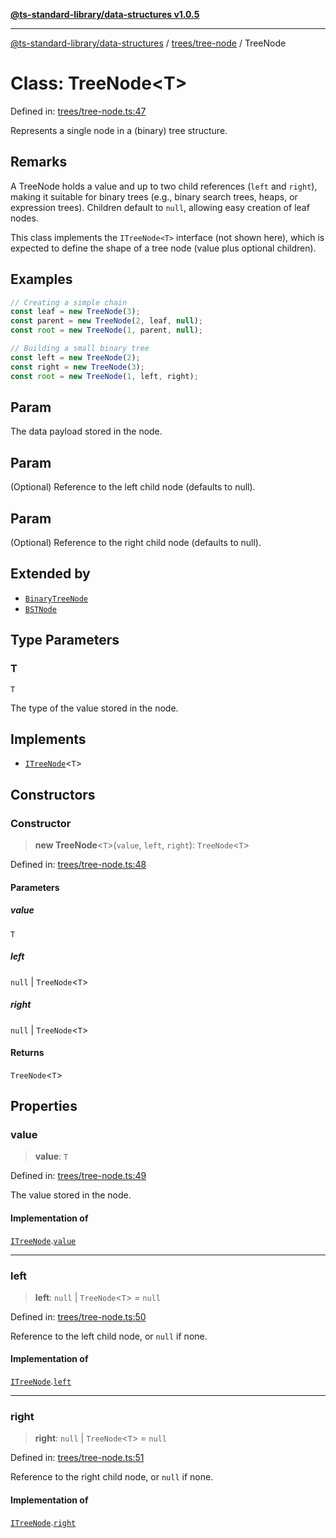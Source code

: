 [**@ts-standard-library/data-structures v1.0.5**](../../../README.md)

***

[@ts-standard-library/data-structures](../../../modules.md) / [trees/tree-node](../README.md) / TreeNode

# Class: TreeNode\<T\>

Defined in: [trees/tree-node.ts:47](https://github.com/gabaudette/ts-stdlib/blob/7333da76bc775fbabd0907ad8519b912cfc2fe26/packages/data-structures/src/trees/tree-node.ts#L47)

Represents a single node in a (binary) tree structure.

## Remarks

A TreeNode holds a value and up to two child references (`left` and `right`),
making it suitable for binary trees (e.g., binary search trees, heaps, or
expression trees). Children default to `null`, allowing easy creation of
leaf nodes.

This class implements the `ITreeNode<T>` interface (not shown here), which
is expected to define the shape of a tree node (value plus optional children).

## Examples

```ts
// Creating a simple chain
const leaf = new TreeNode(3);
const parent = new TreeNode(2, leaf, null);
const root = new TreeNode(1, parent, null);
```

```ts
// Building a small binary tree
const left = new TreeNode(2);
const right = new TreeNode(3);
const root = new TreeNode(1, left, right);
```

## Param

The data payload stored in the node.

## Param

(Optional) Reference to the left child node (defaults to null).

## Param

(Optional) Reference to the right child node (defaults to null).

## Extended by

- [`BinaryTreeNode`](../../binary-tree/classes/BinaryTreeNode.md)
- [`BSTNode`](../../bst/classes/BSTNode.md)

## Type Parameters

### T

`T`

The type of the value stored in the node.

## Implements

- [`ITreeNode`](../interfaces/ITreeNode.md)\<`T`\>

## Constructors

### Constructor

> **new TreeNode**\<`T`\>(`value`, `left`, `right`): `TreeNode`\<`T`\>

Defined in: [trees/tree-node.ts:48](https://github.com/gabaudette/ts-stdlib/blob/7333da76bc775fbabd0907ad8519b912cfc2fe26/packages/data-structures/src/trees/tree-node.ts#L48)

#### Parameters

##### value

`T`

##### left

`null` | `TreeNode`\<`T`\>

##### right

`null` | `TreeNode`\<`T`\>

#### Returns

`TreeNode`\<`T`\>

## Properties

### value

> **value**: `T`

Defined in: [trees/tree-node.ts:49](https://github.com/gabaudette/ts-stdlib/blob/7333da76bc775fbabd0907ad8519b912cfc2fe26/packages/data-structures/src/trees/tree-node.ts#L49)

The value stored in the node.

#### Implementation of

[`ITreeNode`](../interfaces/ITreeNode.md).[`value`](../interfaces/ITreeNode.md#value)

***

### left

> **left**: `null` \| `TreeNode`\<`T`\> = `null`

Defined in: [trees/tree-node.ts:50](https://github.com/gabaudette/ts-stdlib/blob/7333da76bc775fbabd0907ad8519b912cfc2fe26/packages/data-structures/src/trees/tree-node.ts#L50)

Reference to the left child node, or `null` if none.

#### Implementation of

[`ITreeNode`](../interfaces/ITreeNode.md).[`left`](../interfaces/ITreeNode.md#left)

***

### right

> **right**: `null` \| `TreeNode`\<`T`\> = `null`

Defined in: [trees/tree-node.ts:51](https://github.com/gabaudette/ts-stdlib/blob/7333da76bc775fbabd0907ad8519b912cfc2fe26/packages/data-structures/src/trees/tree-node.ts#L51)

Reference to the right child node, or `null` if none.

#### Implementation of

[`ITreeNode`](../interfaces/ITreeNode.md).[`right`](../interfaces/ITreeNode.md#right)
